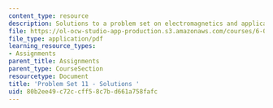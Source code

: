 ```yaml
---
content_type: resource
description: Solutions to a problem set on electromagnetics and applications.
file: https://ol-ocw-studio-app-production.s3.amazonaws.com/courses/6-013-electromagnetics-and-applications-fall-2005/80b2ee49c72ccff58c7bd661a758fafc_ps11_solution.pdf
file_type: application/pdf
learning_resource_types:
- Assignments
parent_title: Assignments
parent_type: CourseSection
resourcetype: Document
title: 'Problem Set 11 - Solutions '
uid: 80b2ee49-c72c-cff5-8c7b-d661a758fafc
---
```

